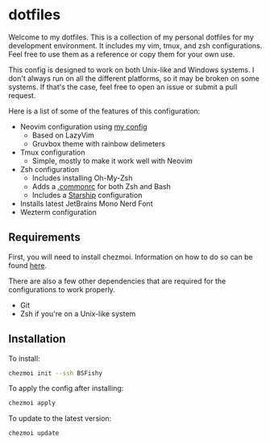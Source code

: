 # dotfiles

Welcome to my dotfiles.
This is a collection of my personal dotfiles for my development environment.
It includes my vim, tmux, and zsh configurations.
Feel free to use them as a reference or copy them for your own use.

This config is designed to work on both Unix-like and Windows systems.
I don't always run on all the different platforms, so it may be broken on some systems.
If that's the case, feel free to open an issue or submit a pull request.

Here is a list of some of the features of this configuration:

- Neovim configuration using [my config](https://github.com/BSFishy/init.lua)
  - Based on LazyVim
  - Gruvbox theme with rainbow delimeters
- Tmux configuration
  - Simple, mostly to make it work well with Neovim
- Zsh configuration
  - Includes installing Oh-My-Zsh
  - Adds a [.commonrc](dot_commonrc.tmpl) for both Zsh and Bash
  - Includes a [Starship](https://starship.rs/) configuration
- Installs latest JetBrains Mono Nerd Font
- Wezterm configuration

## Requirements

First, you will need to install chezmoi.
Information on how to do so can be found [here](https://www.chezmoi.io/install/).

There are also a few other dependencies that are required for the configurations to work properly.

- Git
- Zsh if you're on a Unix-like system

## Installation

To install:

```sh
chezmoi init --ssh BSFishy
```

To apply the config after installing:

```sh
chezmoi apply
```

To update to the latest version:

```sh
chezmoi update
```
